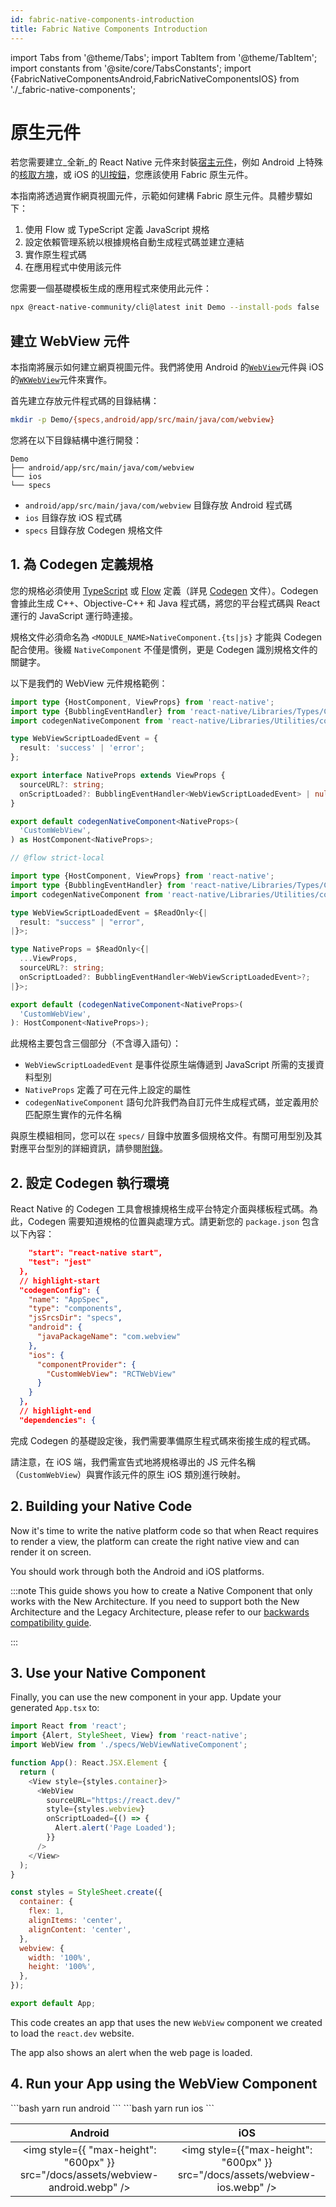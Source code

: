 ```yaml
---
id: fabric-native-components-introduction
title: Fabric Native Components Introduction
---
```


import Tabs from '@theme/Tabs';
import TabItem from '@theme/TabItem';
import constants from '@site/core/TabsConstants';
import {FabricNativeComponentsAndroid,FabricNativeComponentsIOS} from './\_fabric-native-components';

# 原生元件

若您需要建立_全新_的 React Native 元件來封裝[宿主元件](https://reactnative.dev/architecture/glossary#host-view-tree-and-host-view)，例如 Android 上特殊的[核取方塊](https://developer.android.com/reference/androidx/appcompat/widget/AppCompatCheckBox)，或 iOS 的[UI按鈕](https://developer.apple.com/documentation/uikit/uibutton?language=objc)，您應該使用 Fabric 原生元件。

本指南將透過實作網頁視圖元件，示範如何建構 Fabric 原生元件。具體步驟如下：

1. 使用 Flow 或 TypeScript 定義 JavaScript 規格
2. 設定依賴管理系統以根據規格自動生成程式碼並建立連結
3. 實作原生程式碼
4. 在應用程式中使用該元件

您需要一個基礎模板生成的應用程式來使用此元件：

```bash
npx @react-native-community/cli@latest init Demo --install-pods false
```

## 建立 WebView 元件

本指南將展示如何建立網頁視圖元件。我們將使用 Android 的[`WebView`](https://developer.android.com/reference/android/webkit/WebView)元件與 iOS 的[`WKWebView`](https://developer.apple.com/documentation/webkit/wkwebview?language=objc)元件來實作。

首先建立存放元件程式碼的目錄結構：

```bash
mkdir -p Demo/{specs,android/app/src/main/java/com/webview}
```

您將在以下目錄結構中進行開發：

```
Demo
├── android/app/src/main/java/com/webview
└── ios
└── specs
```

- `android/app/src/main/java/com/webview` 目錄存放 Android 程式碼
- `ios` 目錄存放 iOS 程式碼
- `specs` 目錄存放 Codegen 規格文件

## 1. 為 Codegen 定義規格

您的規格必須使用 [TypeScript](https://www.typescriptlang.org/) 或 [Flow](https://flow.org/) 定義（詳見 [Codegen](the-new-architecture/what-is-codegen) 文件）。Codegen 會據此生成 C++、Objective-C++ 和 Java 程式碼，將您的平台程式碼與 React 運行的 JavaScript 運行時連接。

規格文件必須命名為 `<MODULE_NAME>NativeComponent.{ts|js}` 才能與 Codegen 配合使用。後綴 `NativeComponent` 不僅是慣例，更是 Codegen 識別規格文件的關鍵字。

以下是我們的 WebView 元件規格範例：

<Tabs groupId="language" queryString defaultValue={constants.defaultJavaScriptSpecLanguage} values={constants.javaScriptSpecLanguages}>
<TabItem value="typescript">

```typescript title="Demo/specs/WebViewNativeComponent.ts"
import type {HostComponent, ViewProps} from 'react-native';
import type {BubblingEventHandler} from 'react-native/Libraries/Types/CodegenTypes';
import codegenNativeComponent from 'react-native/Libraries/Utilities/codegenNativeComponent';

type WebViewScriptLoadedEvent = {
  result: 'success' | 'error';
};

export interface NativeProps extends ViewProps {
  sourceURL?: string;
  onScriptLoaded?: BubblingEventHandler<WebViewScriptLoadedEvent> | null;
}

export default codegenNativeComponent<NativeProps>(
  'CustomWebView',
) as HostComponent<NativeProps>;
```

</TabItem>
<TabItem value="flow">

```ts title="Demo/RCTWebView/js/RCTWebViewNativeComponent.js":
// @flow strict-local

import type {HostComponent, ViewProps} from 'react-native';
import type {BubblingEventHandler} from 'react-native/Libraries/Types/CodegenTypes';
import codegenNativeComponent from 'react-native/Libraries/Utilities/codegenNativeComponent';

type WebViewScriptLoadedEvent = $ReadOnly<{|
  result: "success" | "error",
|}>;

type NativeProps = $ReadOnly<{|
  ...ViewProps,
  sourceURL?: string;
  onScriptLoaded?: BubblingEventHandler<WebViewScriptLoadedEvent>?;
|}>;

export default (codegenNativeComponent<NativeProps>(
  'CustomWebView',
): HostComponent<NativeProps>);

```

</TabItem>
</Tabs>

此規格主要包含三個部分（不含導入語句）：

- `WebViewScriptLoadedEvent` 是事件從原生端傳遞到 JavaScript 所需的支援資料型別
- `NativeProps` 定義了可在元件上設定的屬性
- `codegenNativeComponent` 語句允許我們為自訂元件生成程式碼，並定義用於匹配原生實作的元件名稱

與原生模組相同，您可以在 `specs/` 目錄中放置多個規格文件。有關可用型別及其對應平台型別的詳細資訊，請參閱[附錄](appendix.md#codegen-typings)。

## 2. 設定 Codegen 執行環境

React Native 的 Codegen 工具會根據規格生成平台特定介面與樣板程式碼。為此，Codegen 需要知道規格的位置與處理方式。請更新您的 `package.json` 包含以下內容：

```json package.json
    "start": "react-native start",
    "test": "jest"
  },
  // highlight-start
  "codegenConfig": {
    "name": "AppSpec",
    "type": "components",
    "jsSrcsDir": "specs",
    "android": {
      "javaPackageName": "com.webview"
    },
    "ios": {
      "componentProvider": {
        "CustomWebView": "RCTWebView"
      }
    }
  },
  // highlight-end
  "dependencies": {
```

完成 Codegen 的基礎設定後，我們需要準備原生程式碼來銜接生成的程式碼。

請注意，在 iOS 端，我們需宣告式地將規格導出的 JS 元件名稱（`CustomWebView`）與實作該元件的原生 iOS 類別進行映射。

## 2. Building your Native Code

Now it's time to write the native platform code so that when React requires to render a view, the platform can create the right native view and can render it on screen.

You should work through both the Android and iOS platforms.

:::note
This guide shows you how to create a Native Component that only works with the New Architecture. If you need to support both the New Architecture and the Legacy Architecture, please refer to our [backwards compatibility guide](https://github.com/reactwg/react-native-new-architecture/blob/main/docs/backwards-compat.md).

:::

<Tabs groupId="platforms" queryString defaultValue={constants.defaultPlatform}>
    <TabItem value="android" label="Android">
        <FabricNativeComponentsAndroid />
    </TabItem>
    <TabItem value="ios" label="iOS">
        <FabricNativeComponentsIOS />
    </TabItem>
</Tabs>

## 3. Use your Native Component

Finally, you can use the new component in your app. Update your generated `App.tsx` to:

```javascript title="Demo/App.tsx"
import React from 'react';
import {Alert, StyleSheet, View} from 'react-native';
import WebView from './specs/WebViewNativeComponent';

function App(): React.JSX.Element {
  return (
    <View style={styles.container}>
      <WebView
        sourceURL="https://react.dev/"
        style={styles.webview}
        onScriptLoaded={() => {
          Alert.alert('Page Loaded');
        }}
      />
    </View>
  );
}

const styles = StyleSheet.create({
  container: {
    flex: 1,
    alignItems: 'center',
    alignContent: 'center',
  },
  webview: {
    width: '100%',
    height: '100%',
  },
});

export default App;
```

This code creates an app that uses the new `WebView` component we created to load the `react.dev` website.

The app also shows an alert when the web page is loaded.

## 4. Run your App using the WebView Component

<Tabs groupId="platforms" queryString defaultValue={constants.defaultPlatform}>
<TabItem value="android" label="Android">
```bash
yarn run android
```
</TabItem>
<TabItem value="ios" label="iOS">
```bash
yarn run ios
```
</TabItem>
</Tabs>

|                                      Android                                      |                                     iOS                                      |
| :-------------------------------------------------------------------------------: | :--------------------------------------------------------------------------: |
| <img style={{ "max-height": "600px" }} src="/docs/assets/webview-android.webp" /> | <img style={{"max-height": "600px" }} src="/docs/assets/webview-ios.webp" /> |